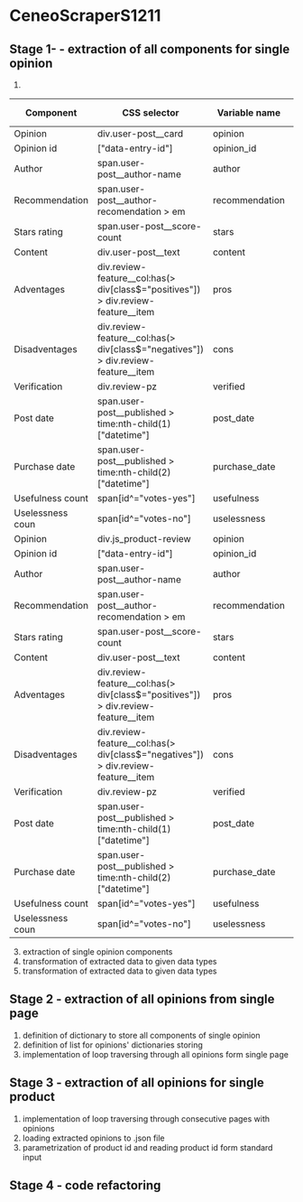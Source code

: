 # CeneoScraperS1211
## Stage 1- - extraction of all components for single opinion
1.  
|Component|CSS selector|Variable name|Data type|
|---------|------------|-------------|---------|
|Opinion|div.user-post__card|opinion||
|Opinion id|["data-entry-id"]|opinion_id||
|Author|span.user-post__author-name|author||
|Recommendation|span.user-post__author-recomendation > em|recommendation||
|Stars rating|span.user-post__score-count|stars||
|Content|div.user-post__text|content||
|Adventages|div.review-feature__col:has(> div[class$="positives"]) > div.review-feature__item|pros||
|Disadventages|div.review-feature__col:has(> div[class$="negatives"]) > div.review-feature__item|cons||
|Verification|div.review-pz|verified||
|Post date|span.user-post__published > time:nth-child(1)["datetime"]|post_date||
|Purchase date|span.user-post__published > time:nth-child(2)["datetime"]|purchase_date||
|Usefulness count|span[id^="votes-yes"]|usefulness||
|Uselessness coun|span[id^="votes-no"]|uselessness||
|Opinion|div.js_product-review|opinion|dict|
|Opinion id|["data-entry-id"]|opinion_id|str|
|Author|span.user-post__author-name|author|str|
|Recommendation|span.user-post__author-recomendation > em|recommendation|bool|
|Stars rating|span.user-post__score-count|stars|float|
|Content|div.user-post__text|content|str|
|Adventages|div.review-feature__col:has(> div[class$="positives"]) > div.review-feature__item|pros|list(str)|
|Disadventages|div.review-feature__col:has(> div[class$="negatives"]) > div.review-feature__item|cons|list(str)|
|Verification|div.review-pz|verified|bool|
|Post date|span.user-post__published > time:nth-child(1)["datetime"]|post_date|str|
|Purchase date|span.user-post__published > time:nth-child(2)["datetime"]|purchase_date|str|
|Usefulness count|span[id^="votes-yes"]|usefulness|int|
|Uselessness coun|span[id^="votes-no"]|uselessness|int|

3. extraction of single opinion components
4. transformation of extracted data to given data types
4. transformation of extracted data to given data types

## Stage 2 - extraction of all opinions from single page
1. definition of dictionary to store all components of single opinion
2. definition of list for opinions' dictionaries storing
3. implementation of loop traversing through all opinions form single page

## Stage 3 - extraction of all opinions for single product
1. implementation of loop traversing through consecutive pages with opinions
2. loading extracted opinions to .json file
3. parametrization of product id and reading product id form standard input

## Stage 4 - code refactoring


